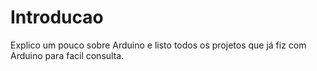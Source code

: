 # Introducao

Explico um pouco sobre Arduino e listo todos os projetos que já fiz com Arduino para facil consulta.